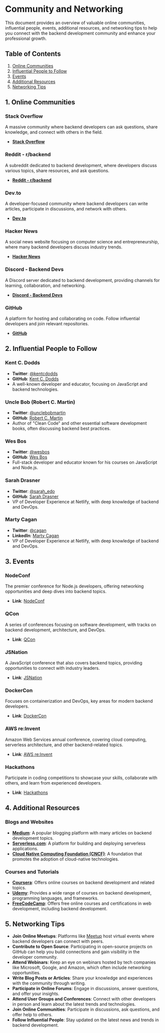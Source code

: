 # Community and Networking
  This document provides an overview of valuable online communities, influential people, events, additional resources, and networking tips to help you connect with the backend development community and enhance your professional growth.

## Table of Contents

1. [Online Communities](#1-online-communities)
2. [Influential People to Follow](#2-influential-people-to-follow)
3. [Events](#3-events)
4. [Additional Resources](#4-additional-resources)
5. [Networking Tips](#5-networking-tips)
## 1. Online Communities

### Stack Overflow
A massive community where backend developers can ask questions, share knowledge, and connect with others in the field.
- **[Stack Overflow](https://stackoverflow.com/questions/tagged/backend)**

### Reddit - r/backend
A subreddit dedicated to backend development, where developers discuss various topics, share resources, and ask questions.
- **[Reddit - r/backend](https://www.reddit.com/r/backend/)**

### Dev.to
A developer-focused community where backend developers can write articles, participate in discussions, and network with others.
- **[Dev.to](https://dev.to/)**

### Hacker News
A social news website focusing on computer science and entrepreneurship, where many backend developers discuss industry trends.
- **[Hacker News](https://news.ycombinator.com/)**

### Discord - Backend Devs
A Discord server dedicated to backend development, providing channels for learning, collaboration, and networking.
- **[Discord - Backend Devs](https://discord.com/invite/bootdotdev)**

### GitHub
A platform for hosting and collaborating on code. Follow influential developers and join relevant repositories.
- **[GitHub](https://github.com/)**

## 2. Influential People to Follow

### Kent C. Dodds
- **Twitter**: [@kentcdodds](https://twitter.com/kentcdodds)
- **GitHub**: [Kent C. Dodds](https://github.com/kentcdodds)
- A well-known developer and educator, focusing on JavaScript and backend technologies.

### Uncle Bob (Robert C. Martin)
- **Twitter**: [@unclebobmartin](https://twitter.com/unclebobmartin)
- **GitHub**: [Robert C. Martin](https://github.com/unclebobmartin)
- Author of "Clean Code" and other essential software development books, often discussing backend best practices.

### Wes Bos
- **Twitter**: [@wesbos](https://twitter.com/wesbos)
- **GitHub**: [Wes Bos](https://github.com/wesbos)
- Full-stack developer and educator known for his courses on JavaScript and Node.js.

### Sarah Drasner
- **Twitter**: [@sarah_edo](https://twitter.com/sarah_edo)
- **GitHub**: [Sarah Drasner](https://github.com/sarahdrasner)
- VP of Developer Experience at Netlify, with deep knowledge of backend and DevOps.

### Marty Cagan
- **Twitter**: [@cagan](https://twitter.com/cagan)
- **LinkedIn**: [Marty Cagan](https://www.linkedin.com/in/martycagan/)
- VP of Developer Experience at Netlify, with deep knowledge of backend and DevOps.

## 3. Events

### NodeConf
The premier conference for Node.js developers, offering networking opportunities and deep dives into backend topics.
- **Link**: [NodeConf](https://www.nodeconf.eu/)

### QCon
A series of conferences focusing on software development, with tracks on backend development, architecture, and DevOps.
- **Link**: [QCon](https://qconferences.com/)

### JSNation
A JavaScript conference that also covers backend topics, providing opportunities to connect with industry leaders.
- **Link**: [JSNation](https://jsnation.com/)

### DockerCon
Focuses on containerization and DevOps, key areas for modern backend developers.
- **Link**: [DockerCon](https://www.docker.com/blog/lets-dockercon/)

### AWS re:Invent
Amazon Web Services annual conference, covering cloud computing, serverless architecture, and other backend-related topics.
- **Link**: [AWS re:Invent](https://aws.amazon.com/training/restart/)

### Hackathons
Participate in coding competitions to showcase your skills, collaborate with others, and learn from experienced developers.
- **Link**: [Hackathons](https://mlh.io/seasons/2024/events)

## 4. Additional Resources

### Blogs and Websites
- **[Medium](https://medium.com/)**: A popular blogging platform with many articles on backend development topics.
- **[Serverless.com](https://serverless.com/)**: A platform for building and deploying serverless applications.
- **[Cloud Native Computing Foundation (CNCF)](https://www.cncf.io/)**: A foundation that promotes the adoption of cloud-native technologies.

### Courses and Tutorials
- **[Coursera](https://www.coursera.org/)**: Offers online courses on backend development and related topics.
- **[Udemy](https://www.udemy.com/)**: Provides a wide range of courses on backend development, programming languages, and frameworks.
- **[FreeCodeCamp](https://www.freecodecamp.org/)**: Offers free online courses and certifications in web development, including backend development.

## 5. Networking Tips

- **Join Online Meetups**: Platforms like [Meetup](https://www.meetup.com/) host virtual events where backend developers can connect with peers.
- **Contribute to Open Source**: Participating in open-source projects on GitHub can help you build connections and gain visibility in the developer community.
- **Attend Webinars**: Keep an eye on webinars hosted by tech companies like Microsoft, Google, and Amazon, which often include networking opportunities.
- **Write Blog Posts or Articles**: Share your knowledge and experiences with the community through writing.
- **Participate in Online Forums**: Engage in discussions, answer questions, and offer your insights.
- **Attend User Groups and Conferences**: Connect with other developers in person and learn about the latest trends and technologies.
- **Join Online Communities**: Participate in discussions, ask questions, and offer help to others.
- **Follow Influential People**: Stay updated on the latest news and trends in backend development.
